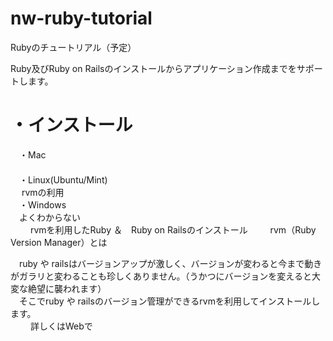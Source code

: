 nw-ruby-tutorial
================

Rubyのチュートリアル（予定）

Ruby及びRuby on Railsのインストールからアプリケーション作成までをサポートします。


・インストール
================
　・Mac
　    
　    
　・Linux(Ubuntu/Mint)  
　  rvmの利用 
　   
　・Windows  
　よくわからない  
　
　rvmを利用したRuby ＆　Ruby on Railsのインストール
　
　rvm（Ruby Version Manager）とは  

　ruby や railsはバージョンアップが激しく、バージョンが変わると今まで動きがガラリと変わることも珍しくありません。（うかつにバージョンを変えると大変な絶望に襲われます）  
　そこでruby や railsのバージョン管理ができるrvmを利用してインストールします。  
　
　詳しくはWebで  